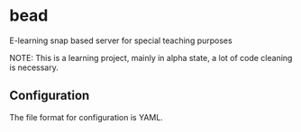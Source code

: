 bead
====

E-learning snap based server for special teaching purposes

NOTE: This is a learning project, mainly in alpha state,
a lot of code cleaning is necessary.

Configuration
-------------

The file format for configuration is YAML.
